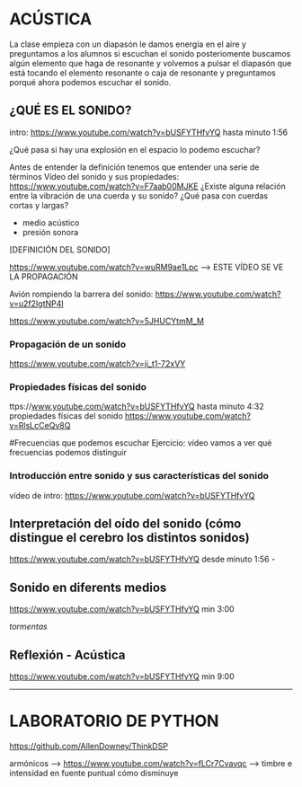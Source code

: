 # ACÚSTICA

La clase empieza con un diapasón le damos energía en el aire y preguntamos a los alumnos si escuchan el sonido
posteriomente buscamos algún elemento que haga de resonante y volvemos a pulsar el diapasón que está tocando el elemento
resonante o caja de resonante y preguntamos porqué ahora podemos escuchar el sonido.

## ¿QUÉ ES EL SONIDO?

intro: https://www.youtube.com/watch?v=bUSFYTHfvYQ hasta minuto 1:56


¿Qué pasa si hay una explosión en el espacio lo podemo escuchar?


Antes de entender la definición tenemos que entender una serie de términos
Vídeo del sonido y sus propiedades: 
https://www.youtube.com/watch?v=F7aab00MJKE ¿Existe alguna relación entre la vibración de una cuerda y su sonido? ¿Qué pasa con cuerdas cortas y largas?

* medio acústico
* presión sonora

[DEFINICIÓN DEL SONIDO]

https://www.youtube.com/watch?v=wuRM9ae1Lpc --> ESTE VÍDEO SE VE LA PROPAGACIÓN

Avión rompiendo la barrera del sonido: https://www.youtube.com/watch?v=u2f2IgtNP4I


https://www.youtube.com/watch?v=5JHUCYtmM_M


### Propagación de un sonido
https://www.youtube.com/watch?v=ji_t1-72xVY

### Propiedades físicas del sonido
ttps://www.youtube.com/watch?v=bUSFYTHfvYQ hasta minuto 4:32 propiedades físicas del sonido
https://www.youtube.com/watch?v=RlsLcCeQv8Q


#Frecuencias que podemos escuchar
Ejercicio: vídeo vamos a ver qué frecuencias podemos distinguir

### Introducción entre sonido y sus características del sonido
vídeo de intro: https://www.youtube.com/watch?v=bUSFYTHfvYQ

## Interpretación del oído del sonido (cómo distingue el cerebro los distintos sonidos)
https://www.youtube.com/watch?v=bUSFYTHfvYQ desde minuto 1:56 - 

## Sonido en diferents medios
https://www.youtube.com/watch?v=bUSFYTHfvYQ min 3:00

*tormentas*

## Reflexión - Acústica
https://www.youtube.com/watch?v=bUSFYTHfvYQ min 9:00

---

# LABORATORIO DE PYTHON
https://github.com/AllenDowney/ThinkDSP

armónicos --> 
https://www.youtube.com/watch?v=fLCr7Cvavqc --> timbre e intensidad en fuente puntual cómo disminuye


